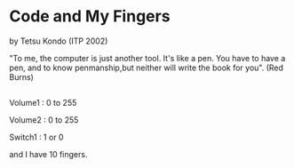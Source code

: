 #  Code and My Fingers  

by Tetsu Kondo (ITP 2002)
 
 "To me, the computer is just another tool. It's like a pen. You have to have a pen, and to know penmanship,but neither will write the book for you". (Red Burns)
 
##  


Volume1 : 0 to 255 

Volume2 : 0 to 255 

Switch1 : 1 or 0 


and I have 10 fingers.

##  

